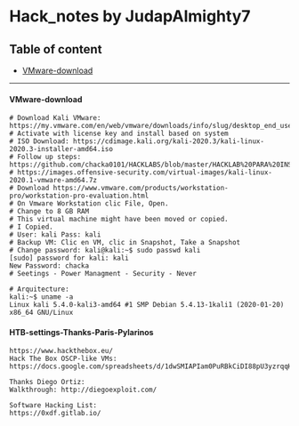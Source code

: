 # Hack_notes by JudapAlmighty7

## Table of content

- [VMware-download](#VMware-download)
---------------------------------------------------------------------------
#### VMware-download
```
# Download Kali VMware: https://my.vmware.com/en/web/vmware/downloads/info/slug/desktop_end_user_computing/vmware_workstation_pro/15_0
# Activate with license key and install based on system
# ISO Download: https://cdimage.kali.org/kali-2020.3/kali-linux-2020.3-installer-amd64.iso
# Follow up steps: https://github.com/chacka0101/HACKLABS/blob/master/HACKLAB%20PARA%20INSTALAR%20KALI%20LINUX.pdf
# https://images.offensive-security.com/virtual-images/kali-linux-2020.1-vmware-amd64.7z
# Download https://www.vmware.com/products/workstation-pro/workstation-pro-evaluation.html
# On Vmware Workstation clic File, Open.
# Change to 8 GB RAM
# This virtual machine might have been moved or copied.
# I Copied.
# User: kali Pass: kali
# Backup VM: Clic en VM, clic in Snapshot, Take a Snapshot
# Change password: kali@kali:~$ sudo passwd kali
[sudo] password for kali: kali
New Password: chacka
# Seetings - Power Managment - Security - Never

# Arquitecture:
kali:~$ uname -a
Linux kali 5.4.0-kali3-amd64 #1 SMP Debian 5.4.13-1kali1 (2020-01-20) x86_64 GNU/Linux
```
#### HTB-settings-Thanks-Paris-Pylarinos
```
https://www.hackthebox.eu/
Hack The Box OSCP-like VMs:
https://docs.google.com/spreadsheets/d/1dwSMIAPIam0PuRBkCiDI88pU3yzrqqHkDtBngUHNCw8/edit#gid=1839402159

Thanks Diego Ortiz:
Walkthrough: http://diegoexploit.com/

Software Hacking List:
https://0xdf.gitlab.io/
```
